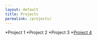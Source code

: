 ```yaml
---
layout: default 
title: Projects
permalink: /projects/
---
```



*Project 1
*Project 2
*Project 3
*[Project 4](#)
